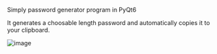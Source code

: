 Simply password generator program in PyQt6

It generates a choosable length password and automatically copies it to your clipboard.


![image](https://github.com/user-attachments/assets/3a8c25e4-130c-4e9c-99af-c3294d0477b8)

